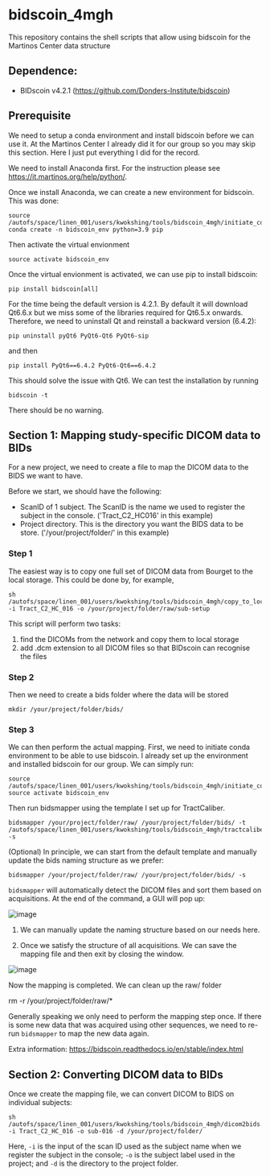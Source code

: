 # bidscoin_4mgh

This repository contains the shell scripts that allow using bidscoin for the Martinos Center data structure

## Dependence:

- BIDscoin v4.2.1 (https://github.com/Donders-Institute/bidscoin)

## Prerequisite

We need to setup a conda environment and install bidscoin before we can use it. At the Martinos Center I already did it for our group so you may skip this section. Here I just put everything I did for the record.

We need to install Anaconda first. For the instruction please see https://it.martinos.org/help/python/.

Once we install Anaconda, we can create a new environment for bidscoin. This was done:

```
source /autofs/space/linen_001/users/kwokshing/tools/bidscoin_4mgh/initiate_conda.sh 
conda create -n bidscoin_env python=3.9 pip
```

Then activate the virtual envionment
```
source activate bidscoin_env
```

Once the virtual envionment is activated, we can use pip to install bidscoin:
```
pip install bidscoin[all] 
```

For the time being the default version is 4.2.1. By default it will download Qt6.6.x but we miss some of the libraries required for Qt6.5.x onwards. Therefore, we need to uninstall Qt and reinstall a backward version (6.4.2):

```
pip uninstall pyQt6 PyQt6-Qt6 PyQt6-sip
```

and then

```
pip install PyQt6==6.4.2 PyQt6-Qt6==6.4.2
```
This should solve the issue with Qt6. We can test the installation by running

```
bidscoin -t 
```

There should be no warning.

## Section 1: Mapping study-specific DICOM data to BIDs

For a new project, we need to create a file to map the DICOM data to the BIDS we want to have.

Before we start, we should have the following:

- ScanID of 1 subject. The ScanID is the name we used to register the subject in the console. ('Tract_C2_HC016' in this example)
- Project directory. This is the directory you want the BIDS data to be store. ('/your/project/folder/' in this example)

### Step 1

The easiest way is to copy one full set of DICOM data from Bourget to the local storage. This could be done by, for example,

```
sh /autofs/space/linen_001/users/kwokshing/tools/bidscoin_4mgh/copy_to_local.sh -i Tract_C2_HC_016 -o /your/project/folder/raw/sub-setup
```

This script will perform two tasks:
1. find the DICOMs from the network and copy them to local storage
2. add .dcm extension to all DICOM files so that BIDscoin can recognise the files

### Step 2

Then we need to create a bids folder where the data will be stored

```
mkdir /your/project/folder/bids/
```

### Step 3

We can then perform the actual mapping. First, we need to initiate conda environment to be able to use bidscoin. I already set up the environment and installed bidscoin for our group. We can simply run:

```
source /autofs/space/linen_001/users/kwokshing/tools/bidscoin_4mgh/initiate_conda.sh 
source activate bidscoin_env
```

Then run bidsmapper using the template I set up for TractCaliber. 

```
bidsmapper /your/project/folder/raw/ /your/project/folder/bids/ -t  /autofs/space/linen_001/users/kwokshing/tools/bidscoin_4mgh/tractcaliber_template.yaml -s 
```

(Optional) In principle, we can start from the default template and manually update the bids naming structure as we prefer:
```
bidsmapper /your/project/folder/raw/ /your/project/folder/bids/ -s 
```

`bidsmapper` will automatically detect the DICOM files and sort them based on acquisitions. At the end of the command, a GUI will pop up:

![image](https://github.com/kschan0214/bidscoin_4mgh/blob/main/_images/bidseditor_1.jpg)

1. We can manually update the naming structure based on our needs here.

2. Once we satisfy the structure of all acquisitions. We can save the mapping file and then exit by closing the window.

![image](https://github.com/kschan0214/bidscoin_4mgh/blob/main/_images/bidseditor_2.jpg)

Now the mapping is completed. We can clean up the raw/ folder

rm -r /your/project/folder/raw/*

Generally speaking we only need to perform the mapping step once. If there is some new data that was acquired using other sequences, we need to re-run `bidsmapper` to map the new data again.

Extra information: https://bidscoin.readthedocs.io/en/stable/index.html

## Section 2: Converting DICOM data to BIDs 

Once we create the mapping file, we can convert DICOM to BIDS on individual subjects:

```
sh /autofs/space/linen_001/users/kwokshing/tools/bidscoin_4mgh/dicom2bids.sh -i Tract_C2_HC_016 -o sub-016 -d /your/project/folder/
```

Here, `-i` is the input of the scan ID used as the subject name when we register the subject in the console; `-o` is the subject label used in the project; and `-d` is the directory to the project folder.
